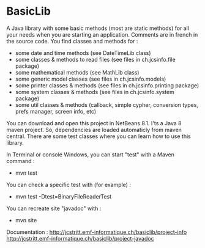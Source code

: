 # BasicLib
A Java library with some basic methods (most are static methods) for all your needs when you are starting an application. Comments are in french in the source code. You find classes and methods for :
- some date and time methods (see DateTimeLib class)
- some classes & methods to read files (see files in ch.jcsinfo.file package)
- some mathematical methods (see MathLib class)
- some generic model classes (see files in ch.jcsinfo.models)
- some printer classes & methods (see files in ch.jcsinfo.printing package)
- some system classes & methods (see files in ch.jcsinfo.system package)
- some util classes & methods (callback, simple cypher, conversion types, prefs manager, screen info, etc)

You can download and open this project in NetBeans 8.1. I'ts a Java 8 maven project. So, dependencies are loaded automaticly from maven central. There are some test classes where you can learn how to use this library.

In Terminal or console Windows, you can start "test" with a Maven command :
- mvn test
 
You can check a specific test with (for example) :
- mvn test -Dtest=BinaryFileReaderTest

You can recreate site "javadoc" with :
- mvn site

Documentation :
    http://jcstritt.emf-informatique.ch/basiclib/project-info<br>
    http://jcstritt.emf-informatique.ch/basiclib/project-javadoc

